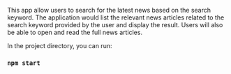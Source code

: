 This app allow users to search for the latest news based on the search keyword. The application would list the relevant news articles related to the search keyword provided by the user and display the result. Users will also be able to open and read the full news articles.

In the project directory, you can run:

### `npm start`

